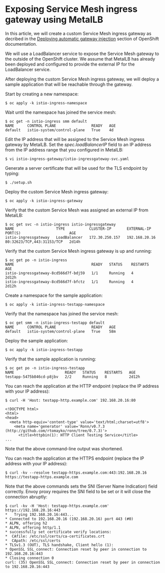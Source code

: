 # Exposing Service Mesh ingress gateway using MetalLB

In this article, we will create a custom Service Mesh ingress gateway as decribed in the [Deploying automatic gateway injection](https://docs.openshift.com/container-platform/4.12/service_mesh/v2x/ossm-traffic-manage.html#ossm-deploying-automatic-gateway-injection_traffic-management) section of OpenShift documentation.

We will use a LoadBalancer service to expose the Service Mesh gateway to the outside of the OpenShift cluster. We assume that MetalLB has already been deployed and configured to provide the external IP for the LoadBalancer service.

After deploying the custom Service Mesh ingress gateway, we will deploy a sample application that will be reachable through the gateway.

Start by creating a new namespace:

```
$ oc apply -k istio-ingress-namespace
```

Wait until the namespace has joined the service mesh:

```
$ oc get -n istio-ingress smm default
NAME      CONTROL PLANE                READY   AGE
default   istio-system/control-plane   True    4d
```

Edit the IP address that will be assigned to the Service Mesh ingress gateway by MetalLB. Set the *spec.loadBalancerIP* field to an IP address from the IP address range that you configured in MetalLB:

```
$ vi istio-ingress-gateway/istio-ingressgateway-svc.yaml
```

Generate a server certificate that will be used for the TLS endpoint by typing:

```
$ ./setup.sh
```

Deploy the custom Service Mesh ingress gateway:

```
$ oc apply -k istio-ingress-gateway
```

Verify that the custom Service Mesh was assigned an external IP from MetalLB:

```
$ oc get svc -n istio-ingress istio-ingressgateway
NAME                   TYPE           CLUSTER-IP       EXTERNAL-IP     PORT(S)                      AGE
istio-ingressgateway   LoadBalancer   172.30.250.157   192.168.20.16   80:32623/TCP,443:31153/TCP   2d14h
```

Verify that the custom Service Mesh ingress gateway is up and running:

```
$ oc get po -n istio-ingress
NAME                                   READY   STATUS    RESTARTS   AGE
istio-ingressgateway-8cd566d7f-bdj59   1/1     Running   4          2d12h
istio-ingressgateway-8cd566d7f-bfctz   1/1     Running   4          2d12h
```

Create a namespace for the sample application:

```
$ oc apply -k istio-ingress-testapp-namespace
```

Verify that the namespace has joined the service mesh:

```
$ oc get smm -n istio-ingress-testapp default
NAME      CONTROL PLANE                READY   AGE
default   istio-system/control-plane   True    58m
```

Deploy the sample application:

```
$ oc apply -k istio-ingress-testapp
```

Verify that the sample application is running:

```
$ oc get po -n istio-ingress-testapp
NAME                       READY   STATUS    RESTARTS   AGE
testapp-5475b846cd-p8jbv   2/2     Running   8          2d12h
```

You can reach the application at the HTTP endpoint (replace the IP address with your IP address):

```
$ curl -H 'Host: testapp-http.example.com' 192.168.20.16:80

<!DOCTYPE html>
<html>
<head>
  <meta http-equiv='content-type' value='text/html;charset=utf8'>
    <meta name='generator' value='Ronn/v0.7.3 (http://github.com/rtomayko/ronn/tree/0.7.3)'>
      <title>httpbin(1): HTTP Client Testing Service</title>
...
```

Note that the above command-line output was shortened.

You can reach the application at the HTTPS endpoint (replace the IP address with your IP address):

```
$ curl -kv --resolve testapp-https.example.com:443:192.168.20.16 https://testapp-https.example.com
```

Note that the above commands sets the SNI (Server Name Indication) field correctly. Envoy proxy requires the SNI field to be set or it will close the connection abruptly:

```
$ curl -kv -H 'Host: testapp-https.example.com' https://192.168.20.16:443
*   Trying 192.168.20.16:443...
* Connected to 192.168.20.16 (192.168.20.16) port 443 (#0)
* ALPN, offering h2
* ALPN, offering http/1.1
* successfully set certificate verify locations:
*  CAfile: /etc/ssl/certs/ca-certificates.crt
*  CApath: /etc/ssl/certs
* TLSv1.3 (OUT), TLS handshake, Client hello (1):
* OpenSSL SSL_connect: Connection reset by peer in connection to 192.168.20.16:443
* Closing connection 0
curl: (35) OpenSSL SSL_connect: Connection reset by peer in connection to 192.168.20.16:443
```
